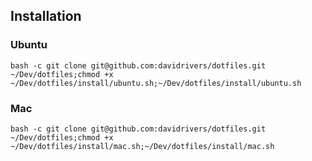 ## Installation
### Ubuntu
`bash -c git clone git@github.com:davidrivers/dotfiles.git ~/Dev/dotfiles;chmod +x ~/Dev/dotfiles/install/ubuntu.sh;~/Dev/dotfiles/install/ubuntu.sh`

### Mac
`bash -c git clone git@github.com:davidrivers/dotfiles.git ~/Dev/dotfiles;chmod +x ~/Dev/dotfiles/install/mac.sh;~/Dev/dotfiles/install/mac.sh`
